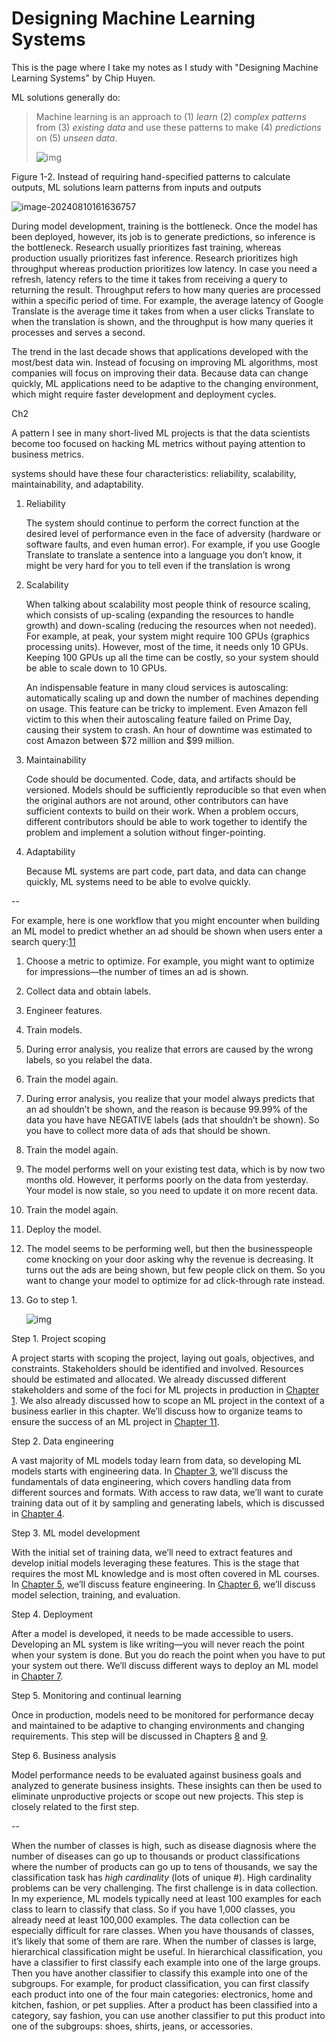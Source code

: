 # Designing Machine Learning Systems

This is the page where I take my notes as I study with "Designing Machine Learning Systems" by Chip Huyen.

ML solutions generally do:

> Machine learning is an approach to (1) *learn* (2) *complex patterns* from (3) *existing data* and use these patterns to make (4) *predictions* on (5) *unseen data*.
>
> ![img](https://learning.oreilly.com/api/v2/epubs/urn:orm:book:9781098107956/files/assets/dmls_0102.png)

Figure 1-2. Instead of requiring hand-specified patterns to calculate outputs, ML solutions learn patterns from inputs and outputs

![image-20240810161636757](C:\Users\desti\AppData\Roaming\Typora\typora-user-images\image-20240810161636757.png)

During model development, training is the bottleneck. Once the model has been deployed, however, its job is to generate predictions, so inference is the bottleneck. Research usually prioritizes fast training, whereas production usually prioritizes fast inference. Research prioritizes high throughput whereas production prioritizes low latency. In case you need a refresh, latency refers to the time it takes from receiving a query to returning the result. Throughput refers to how many queries are processed within a specific period of time. For example, the average latency of Google Translate is the average time it takes from when a user clicks Translate to when the translation is shown, and the throughput is how many queries it processes and serves a second.





The trend in the last decade shows that applications developed with the most/best data win. Instead of focusing on improving ML algorithms, most companies will focus on improving their data. Because data can change quickly, ML applications need to be adaptive to the changing environment, which might require faster development and deployment cycles.

Ch2

 A pattern I see in many short-lived ML projects is that the data scientists become too focused on hacking ML metrics without paying attention to business metrics.

systems should have these four characteristics: reliability, scalability, maintainability, and adaptability.

1. Reliability

   The system should continue to perform the correct function at the desired level of performance even in the face of adversity (hardware or software faults, and even human error). For example, if you use Google Translate to translate a sentence into a language you don’t know, it might be very hard for you to tell even if the translation is wrong

2. Scalability

   When talking about scalability most people think of resource scaling, which consists of up-scaling (expanding the resources to handle growth) and down-scaling (reducing the resources when not needed). For example, at peak, your system might require 100 GPUs (graphics processing units). However, most of the time, it needs only 10 GPUs. Keeping 100 GPUs up all the time can be costly, so your system should be able to scale down to 10 GPUs.

   An indispensable feature in many cloud services is autoscaling: automatically scaling up and down the number of machines depending on usage. This feature can be tricky to implement. Even Amazon fell victim to this when their autoscaling feature failed on Prime Day, causing their system to crash. An hour of downtime was estimated to cost Amazon between $72 million and $99 million.

3. Maintainability

   Code should be documented. Code, data, and artifacts should be versioned. Models should be sufficiently reproducible so that even when the original authors are not around, other contributors can have sufficient contexts to build on their work. When a problem occurs, different contributors should be able to work together to identify the problem and implement a solution without finger-pointing.

4. Adaptability

   Because ML systems are part code, part data, and data can change quickly, ML systems need to be able to evolve quickly. 



--

For example, here is one workflow that you might encounter when building an ML model to predict whether an ad should be shown when users enter a search query:[11](https://learning.oreilly.com/library/view/designing-machine-learning/9781098107956/ch02.html#ch01fn45)

1. Choose a metric to optimize. For example, you might want to optimize for impressions—the number of times an ad is shown.

2. Collect data and obtain labels.

3. Engineer features.

4. Train models.

5. During error analysis, you realize that errors are caused by the wrong labels, so you relabel the data.

6. Train the model again.

7. During error analysis, you realize that your model always predicts that an ad shouldn’t be shown, and the reason is because 99.99% of the data you have have NEGATIVE labels (ads that shouldn’t be shown). So you have to collect more data of ads that should be shown.

8. Train the model again.

9. The model performs well on your existing test data, which is by now two months old. However, it performs poorly on the data from yesterday. Your model is now stale, so you need to update it on more recent data.

10. Train the model again.

11. Deploy the model.

12. The model seems to be performing well, but then the businesspeople come knocking on your door asking why the revenue is decreasing. It turns out the ads are being shown, but few people click on them. So you want to change your model to optimize for ad click-through rate instead.

13. Go to step 1.

    ![img](https://learning.oreilly.com/api/v2/epubs/urn:orm:book:9781098107956/files/assets/dmls_0202.png)

    

Step 1. Project scoping

A project starts with scoping the project, laying out goals, objectives, and constraints. Stakeholders should be identified and involved. Resources should be estimated and allocated. We already discussed different stakeholders and some of the foci for ML projects in production in [Chapter 1](https://learning.oreilly.com/library/view/designing-machine-learning/9781098107956/ch01.html#overview_of_machine_learning_systems). We also already discussed how to scope an ML project in the context of a business earlier in this chapter. We’ll discuss how to organize teams to ensure the success of an ML project in [Chapter 11](https://learning.oreilly.com/library/view/designing-machine-learning/9781098107956/ch11.html#the_human_side_of_machine_learning).

Step 2. Data engineering

A vast majority of ML models today learn from data, so developing ML models starts with engineering data. In [Chapter 3](https://learning.oreilly.com/library/view/designing-machine-learning/9781098107956/ch03.html#data_engineering_fundamentals), we’ll discuss the fundamentals of data engineering, which covers handling data from different sources and formats. With access to raw data, we’ll want to curate training data out of it by sampling and generating labels, which is discussed in [Chapter 4](https://learning.oreilly.com/library/view/designing-machine-learning/9781098107956/ch04.html#training_data).

Step 3. ML model development

With the initial set of training data, we’ll need to extract features and develop initial models leveraging these features. This is the stage that requires the most ML knowledge and is most often covered in ML courses. In [Chapter 5](https://learning.oreilly.com/library/view/designing-machine-learning/9781098107956/ch05.html#feature_engineering), we’ll discuss feature engineering. In [Chapter 6](https://learning.oreilly.com/library/view/designing-machine-learning/9781098107956/ch06.html#model_development_and_offline_evaluatio), we’ll discuss model selection, training, and evaluation.

Step 4. Deployment

After a model is developed, it needs to be made accessible to users. Developing an ML system is like writing—you will never reach the point when your system is done. But you do reach the point when you have to put your system out there. We’ll discuss different ways to deploy an ML model in [Chapter 7](https://learning.oreilly.com/library/view/designing-machine-learning/9781098107956/ch07.html#model_deployment_and_prediction_service).

Step 5. Monitoring and continual learning

Once in production, models need to be monitored for performance decay and maintained to be adaptive to changing environments and changing requirements. This step will be discussed in Chapters [8](https://learning.oreilly.com/library/view/designing-machine-learning/9781098107956/ch08.html#data_distribution_shifts_and_monitoring) and [9](https://learning.oreilly.com/library/view/designing-machine-learning/9781098107956/ch09.html#continual_learning_and_test_in_producti).

Step 6. Business analysis

Model performance needs to be evaluated against business goals and analyzed to generate business insights. These insights can then be used to eliminate unproductive projects or scope out new projects. This step is closely related to the first step.



--

When the number of classes is high, such as disease diagnosis where the number of diseases can go up to thousands or product classifications where the number of products can go up to tens of thousands, we say the classification task has *high cardinality* (lots of unique #). High cardinality problems can be very challenging. The first challenge is in data collection. In my experience, ML models typically need at least 100 examples for each class to learn to classify that class. So if you have 1,000 classes, you already need at least 100,000 examples. The data collection can be especially difficult for rare classes. When you have thousands of classes, it’s likely that some of them are rare. When the number of classes is large, hierarchical classification might be useful. In hierarchical classification, you have a classifier to first classify each example into one of the large groups. Then you have another classifier to classify this example into one of the subgroups. For example, for product classification, you can first classify each product into one of the four main categories: electronics, home and kitchen, fashion, or pet supplies. After a product has been classified into a category, say fashion, you can use another classifier to put this product into one of the subgroups: shoes, shirts, jeans, or accessories.